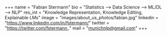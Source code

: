 +++
name = "Fabian Stermann"
bio = "Statistics --> Data Science --> ML/DL --> NLP"
res_int = "Knowledge Representation, Knowledge Editing, Explainable LMs"
image = "images/about_us_photos/fabian.jpg"
linkedin = "https://www.linkedin.com/in/fstermann/"
twitter = "https://twitter.com/fstermann_"
mail = "munichnlp@gmail.com"
+++

